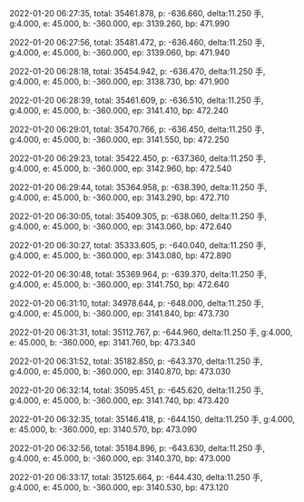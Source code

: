 2022-01-20 06:27:35, total: 35461.878, p: -636.660, delta:11.250 手, g:4.000, e: 45.000, b: -360.000, ep: 3139.260, bp: 471.990

2022-01-20 06:27:56, total: 35481.472, p: -636.460, delta:11.250 手, g:4.000, e: 45.000, b: -360.000, ep: 3139.060, bp: 471.940

2022-01-20 06:28:18, total: 35454.942, p: -636.470, delta:11.250 手, g:4.000, e: 45.000, b: -360.000, ep: 3138.730, bp: 471.900

2022-01-20 06:28:39, total: 35461.609, p: -636.510, delta:11.250 手, g:4.000, e: 45.000, b: -360.000, ep: 3141.410, bp: 472.240

2022-01-20 06:29:01, total: 35470.766, p: -636.450, delta:11.250 手, g:4.000, e: 45.000, b: -360.000, ep: 3141.550, bp: 472.250

2022-01-20 06:29:23, total: 35422.450, p: -637.360, delta:11.250 手, g:4.000, e: 45.000, b: -360.000, ep: 3142.960, bp: 472.540

2022-01-20 06:29:44, total: 35364.958, p: -638.390, delta:11.250 手, g:4.000, e: 45.000, b: -360.000, ep: 3143.290, bp: 472.710

2022-01-20 06:30:05, total: 35409.305, p: -638.060, delta:11.250 手, g:4.000, e: 45.000, b: -360.000, ep: 3143.060, bp: 472.640

2022-01-20 06:30:27, total: 35333.605, p: -640.040, delta:11.250 手, g:4.000, e: 45.000, b: -360.000, ep: 3143.080, bp: 472.890

2022-01-20 06:30:48, total: 35369.964, p: -639.370, delta:11.250 手, g:4.000, e: 45.000, b: -360.000, ep: 3141.750, bp: 472.640

2022-01-20 06:31:10, total: 34978.644, p: -648.000, delta:11.250 手, g:4.000, e: 45.000, b: -360.000, ep: 3141.840, bp: 473.730

2022-01-20 06:31:31, total: 35112.767, p: -644.960, delta:11.250 手, g:4.000, e: 45.000, b: -360.000, ep: 3141.760, bp: 473.340

2022-01-20 06:31:52, total: 35182.850, p: -643.370, delta:11.250 手, g:4.000, e: 45.000, b: -360.000, ep: 3140.870, bp: 473.030

2022-01-20 06:32:14, total: 35095.451, p: -645.620, delta:11.250 手, g:4.000, e: 45.000, b: -360.000, ep: 3141.740, bp: 473.420

2022-01-20 06:32:35, total: 35146.418, p: -644.150, delta:11.250 手, g:4.000, e: 45.000, b: -360.000, ep: 3140.570, bp: 473.090

2022-01-20 06:32:56, total: 35184.896, p: -643.630, delta:11.250 手, g:4.000, e: 45.000, b: -360.000, ep: 3140.370, bp: 473.000

2022-01-20 06:33:17, total: 35125.664, p: -644.430, delta:11.250 手, g:4.000, e: 45.000, b: -360.000, ep: 3140.530, bp: 473.120